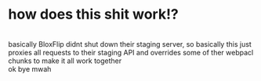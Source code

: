 # how does this shit work!?
<br>
basically BloxFlip didnt shut down their staging server, so basically this just proxies all requests to their staging API and overrides some of ther webpacl chunks to make it all work together
<br>
ok bye mwah
